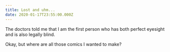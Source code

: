 ```yaml
---
title: Lost and uhm...
date: 2020-01-17T23:55:00.000Z
---
```


The doctors told me that I am the first person who has both perfect eyesight and is also legally blind.

<section class="hidden" aria-description="Hidden text" tabindex="0">
Okay, but where are all those comics I wanted to make?
</section>
